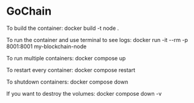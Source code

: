 # GoChain

To build the container:
docker build -t node .

To run the container and use terminal to see logs:
docker run -it --rm -p 8001:8001 my-blockchain-node


To run multiple containers:
docker compose up

To restart every container:
docker compose restart

To shutdown containers:
docker compose down

If you want to destroy the volumes:
docker compose down -v

